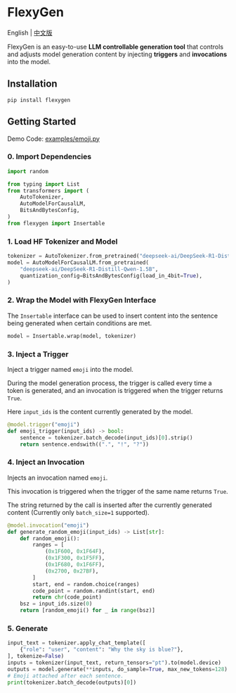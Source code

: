# FlexyGen

English | [中文版](README-zh.md)

FlexyGen is an easy-to-use **LLM controllable generation tool** that controls and adjusts model generation content by injecting **triggers** and **invocations** into the model.

## Installation

```shell
pip install flexygen
```

## Getting Started

Demo Code: [examples/emoji.py](examples/emoji.py)

### 0. Import Dependencies

```python
import random

from typing import List
from transformers import (
    AutoTokenizer,
    AutoModelForCausalLM,
    BitsAndBytesConfig,
)
from flexygen import Insertable
```

### 1. Load HF Tokenizer and Model

```python
tokenizer = AutoTokenizer.from_pretrained("deepseek-ai/DeepSeek-R1-Distill-Qwen-1.5B")
model = AutoModelForCausalLM.from_pretrained(
    "deepseek-ai/DeepSeek-R1-Distill-Qwen-1.5B",
    quantization_config=BitsAndBytesConfig(load_in_4bit=True),
)
```

### 2. Wrap the Model with FlexyGen Interface

The `Insertable` interface can be used to insert content into the sentence being generated when certain conditions are met.

```python
model = Insertable.wrap(model, tokenizer)
```

### 3. Inject a Trigger

Inject a trigger named `emoji` into the model.

During the model generation process, the trigger is called every time a token is generated, and an invocation is triggered when the trigger returns `True`.

Here `input_ids` is the content currently generated by the model.

```python
@model.trigger("emoji")
def emoji_trigger(input_ids) -> bool:
    sentence = tokenizer.batch_decode(input_ids)[0].strip()
    return sentence.endswith((".", "!", "?"))
```

### 4. Inject an Invocation

Injects an invocation named `emoji`.

This invocation is triggered when the trigger of the same name returns `True`.

The string returned by the call is inserted after the currently generated content (Currently only `batch_size=1` supported).

```python
@model.invocation("emoji")
def generate_random_emoji(input_ids) -> List[str]:
    def random_emoji():
        ranges = [
            (0x1F600, 0x1F64F),
            (0x1F300, 0x1F5FF),
            (0x1F680, 0x1F6FF),
            (0x2700, 0x27BF),
        ]
        start, end = random.choice(ranges)
        code_point = random.randint(start, end)
        return chr(code_point)
    bsz = input_ids.size(0)
    return [random_emoji() for _ in range(bsz)]
```

### 5. Generate

```python
input_text = tokenizer.apply_chat_template([
    {"role": "user", "content": "Why the sky is blue?"},
], tokenize=False)
inputs = tokenizer(input_text, return_tensors="pt").to(model.device)
outputs = model.generate(**inputs, do_sample=True, max_new_tokens=128)
# Emoji attached after each sentence.
print(tokenizer.batch_decode(outputs)[0])
```
